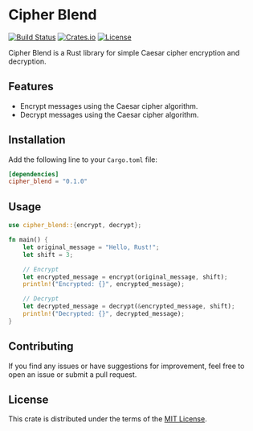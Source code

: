 # Cipher Blend

[![Build Status](https://travis-ci.org/your_username/cipher_blend.svg?branch=master)](https://travis-ci.org/your_username/cipher_blend)
[![Crates.io](https://img.shields.io/crates/v/cipher_blend.svg)](https://crates.io/crates/cipher_blend)
[![License](https://img.shields.io/crates/l/cipher_blend.svg)](https://opensource.org/licenses/MIT)

Cipher Blend is a Rust library for simple Caesar cipher encryption and decryption.

## Features

- Encrypt messages using the Caesar cipher algorithm.
- Decrypt messages using the Caesar cipher algorithm.

## Installation

Add the following line to your `Cargo.toml` file:

```toml
[dependencies]
cipher_blend = "0.1.0"
```

## Usage

```rust
use cipher_blend::{encrypt, decrypt};

fn main() {
    let original_message = "Hello, Rust!";
    let shift = 3;

    // Encrypt
    let encrypted_message = encrypt(original_message, shift);
    println!("Encrypted: {}", encrypted_message);

    // Decrypt
    let decrypted_message = decrypt(&encrypted_message, shift);
    println!("Decrypted: {}", decrypted_message);
}
```

## Contributing

If you find any issues or have suggestions for improvement, feel free to open an issue or submit a pull request.

## License

This crate is distributed under the terms of the [MIT License](https://opensource.org/licenses/MIT).
